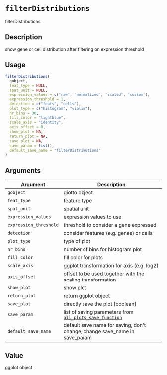# `filterDistributions`

filterDistributions


## Description

show gene or cell distribution after filtering on expression threshold


## Usage

```r
filterDistributions(
  gobject,
  feat_type = NULL,
  spat_unit = NULL,
  expression_values = c("raw", "normalized", "scaled", "custom"),
  expression_threshold = 1,
  detection = c("feats", "cells"),
  plot_type = c("histogram", "violin"),
  nr_bins = 30,
  fill_color = "lightblue",
  scale_axis = "identity",
  axis_offset = 0,
  show_plot = NA,
  return_plot = NA,
  save_plot = NA,
  save_param = list(),
  default_save_name = "filterDistributions"
)
```


## Arguments

Argument      |Description
------------- |----------------
`gobject`     |     giotto object
`feat_type`     |     feature type
`spat_unit`     |     spatial unit
`expression_values`     |     expression values to use
`expression_threshold`     |     threshold to consider a gene expressed
`detection`     |     consider features (e.g. genes) or cells
`plot_type`     |     type of plot
`nr_bins`     |     number of bins for histogram plot
`fill_color`     |     fill color for plots
`scale_axis`     |     ggplot transformation for axis (e.g. log2)
`axis_offset`     |     offset to be used together with the scaling transformation
`show_plot`     |     show plot
`return_plot`     |     return ggplot object
`save_plot`     |     directly save the plot [boolean]
`save_param`     |     list of saving parameters from [`all_plots_save_function`](#allplotssavefunction)
`default_save_name`     |     default save name for saving, don't change, change save_name in save_param


## Value

ggplot object


